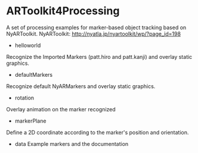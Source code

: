 # ARToolkit4Processing

A set of processing examples for marker-based object tracking based on NyARToolkit.
NyARToolkit: http://nyatla.jp/nyartoolkit/wp/?page_id=198

- helloworld

Recognize the Imported Markers (patt.hiro and patt.kanji) and overlay static graphics.

- defaultMarkers

Recognize default NyARMarkers and overlay static graphics.

- rotation

Overlay animation on the marker recognized

- markerPlane

Define a 2D coordinate according to the marker's position and orientation.

- data
Example markers and the documentation
